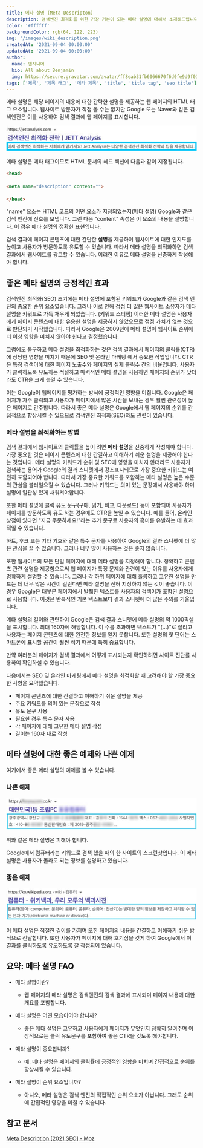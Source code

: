```yaml
---
title: 메타 설명 (Meta Descripton)
description: 검색엔진 최적화를 위한 가장 기본이 되는 메타 설명에 대해서 소개해드립니다.
color: '#ffffff'
backgroundColor: rgb(64, 122, 223)
img: '/images/wiki_description.png'
createdAt: '2021-09-04 00:00:00'
updatedAt: '2021-09-04 00:00:00'
author:
  name: 엔지니어
  bio: All about Benjamin
  img: https://secure.gravatar.com/avatar/ff8eab31fb6066670f6d0fe9d9f0166f?s=96&d=mm&r=g
tags: ['제목', '제목 태그', '메타 제목', 'title', 'title tag', 'seo title']
---
```


메타 설명은 해당 페이지의 내용에 대한 간략한 설명을 제공하는 웹 페이지의 HTML 태그 요소입니다. 웹사이트 방문자가 직접 볼 수는 없지만 Google 또는 Naver와 같은 검색엔진은 이를 사용하여 검색 결과에 웹 페이지를 표시합니다.

<!--more-->

![meta-description01](/images/meta-description01.jpg)

메타 설명은 메타 태그이므로 HTML 문서의 헤드 섹션에 다음과 같이 지정됩니다.

```html
<head>
  
<meta name="description" content="">

</head>
```

"name" 요소는 HTML 코드의 어떤 요소가 지정되었는지(메타 설명) Google과 같은 검색 엔진에 신호를 보냅니다. 그런 다음 "content" 속성은 이 요소의 내용을 설명합니다. 이 경우 메타 설명의 정확한 표현입니다.

검색 결과에 페이지 콘텐츠에 대한 간단한 **설명**을 제공하여 웹사이트에 대한 인지도를 높이고 사용자가 방문하도록 유도할 수 있습니다. 따라서 메타 설명을 최적화하면 검색 결과에서 웹사이트를 광고할 수 있습니다. 이러한 이유로 메타 설명을 신중하게 작성해야 합니다.

## 좋은 메타 설명의 긍정적인 효과

검색엔진 최적화(SEO) 초기에는 메타 설명에 포함된 키워드가 Google과 같은 검색 엔진의 중요한 순위 요소였습니다. 그러나 이로 인해 점점 더 많은 웹사이트 소유자가 메타 설명을 키워드로 가득 채우게 되었습니다. (<nuxt-link to="/blog/keyword-stuffing">키워드 스터핑</nuxt-link>) 이러한 메타 설명은 사용자에게 페이지 콘텐츠에 대한 유용한 설명을 제공하지 않았으므로 점점 가치가 없는 것으로 판단되기 시작했습니다. 따라서 Google은 2009년에 메타 설명이 웹사이트 순위에 더 이상 영향을 미치지 않아야 한다고 결정했습니다.

그럼에도 불구하고 메타 설명을 최적화하는 것은 검색 결과에서 페이지의 클릭률(CTR) 에 상당한 영향을 미치기 때문에 SEO 및 온라인 마케팅 에서 중요한 작업입니다. CTR은 특정 검색어에 대한 페이지 노출수와 페이지의 실제 클릭수 간의 비율입니다. 사용자가 클릭하도록 유도하는 적절하고 매력적인 메타 설명을 사용하면 페이지의 순위가 낮더라도 CTR을 크게 높일 수 있습니다.

이는 Google이 웹페이지를 평가하는 방식에 긍정적인 영향을 미칩니다. Google은 페이지가 자주 클릭되고 사용자가 페이지에서 많은 시간을 보내는 경우 훨씬 관련성이 높은 페이지로 간주합니다. 따라서 좋은 메타 설명은 Google에서 웹 페이지의 순위를 간접적으로 향상시킬 수 있으므로 검색엔진 최적화(SEO)와도 관련이 있습니다.

### 메타 설명을 최적화하는 방법

검색 결과에서 웹사이트의 클릭률을 높이 려면 **메타 설명**을 신중하게 작성해야 합니다. 가장 중요한 것은 페이지 콘텐츠에 대한 간결하고 이해하기 쉬운 설명을 제공해야 한다는 것입니다. 메타 설명의 키워드가 순위 및 SEO에 영향을 미치지 않더라도 사용자가 검색하는 용어가 Google의 결과 스니펫에서 강조표시되므로 가장 중요한 키워드는 여전히 포함되어야 합니다. 따라서 가장 중요한 키워드를 포함하는 메타 설명은 높은 수준의 관심을 불러일으킬 수 있습니다. 그러나 키워드는 의미 있는 문장에서 사용해야 하며 설명에 일관성 있게 채워져야합니다.

또한 메타 설명에 클릭 유도 문구(구매, 읽기, 비교, 다운로드) 등이 포함되어 사용자가 페이지를 방문하도록 유도 하는 경우에도 CTR을 높일 수 있습니다. 예를 들어, 온라인 상점이 있다면 "지금 주문하세요!"라는 추가 문구로 사용자의 흥미를 유발하는 데 효과적일 수 있습니다.

하트, 후크 또는 기타 기호와 같은 특수 문자를 사용하여 Google의 결과 스니펫에 더 많은 관심을 끌 수 있습니다. 그러나 너무 많이 사용하는 것은 좋지 않습니다.

또한 웹사이트의 모든 단일 페이지에 대해 메타 설명을 지정해야 합니다. 정확하고 콘텐츠 관련 설명을 제공함으로써 웹 페이지가 특정 문제와 관련이 있는 이유를 사용자에게 명확하게 설명할 수 있습니다. 그러나 각 하위 페이지에 대해 훌륭하고 고유한 설명을 만드는 데 너무 많은 시간이 걸린다면 메타 설명을 전혀 지정하지 않는 것이 좋습니다. 이 경우 Google은 대부분 페이지에서 발췌한 텍스트를 사용자의 검색어가 포함된 설명으로 사용합니다. 이것은 반복적인 기본 텍스트보다 결과 스니펫에 더 많은 주의를 기울입니다.

메타 설명의 길이와 관련하여 Google은 검색 결과 스니펫에 메타 설명의 약 1000픽셀을 표시합니다. 최대 160자에 해당합니다. 이 수를 초과하면 텍스트가 "(...)"로 잘리고 사용자는 페이지 콘텐츠에 대한 완전한 정보를 얻지 못합니다. 또한 설명의 첫 단어는 스마트폰에 표시할 공간이 훨씬 적기 때문에 특히 중요합니다.

만약 여러분의 페이지가 검색 결과에서 어떻게 표시되는지 확인하려면 <nuxt-link to="/diagnosis">사이트 진단</nuxt-link>를 사용하여 확인하실 수 있습니다.

다음에서는 SEO 및 온라인 마케팅에서 메타 설명을 최적화할 때 고려해야 할 가장 중요한 사항을 요약했습니다.

- 페이지 콘텐츠에 대한 간결하고 이해하기 쉬운 설명을 제공
- 주요 키워드를 의미 있는 문장으로 작성
- 유도 문구 사용
- 필요한 경우 특수 문자 사용
- 각 페이지에 대해 고유한 메타 설명 작성
- 길이는 160자 내로 작성

## 메타 설명에 대한 좋은 예제와 나쁜 예제

여기에서 좋은 메타 설명의 예제를 볼 수 있습니다.

### 나쁜 예제

![meta-description02](/images/meta-description02.jpg)

위와 같은 메타 설명은 피해야 합니다.

Google에서 컴퓨터라는 키워드로 검색 했을 때의 한 사이트의 스크린샷입니다. 이 메타 설명은 사용자가 몰라도 되는 정보를 설명하고 있습니다.

### 좋은 예제

![meta-description03](/images/meta-description03.jpg)

이 메타 설명은 적절한 길이를 가지며 또한 페이지의 내용을 간결하고 이해하기 쉬운 방식으로 전달합니다. 또한 사용자가 페이지에 대해 호기심을 갖게 하여 Google에서 이 결과를 클릭하도록 유도하도록 잘 작성되어 있습니다.

## 요약: 메타 설명 FAQ

- 메타 설명이란?
  - 웹 페이지의 메타 설명은 검색엔진의 검색 결과에 표시되며 페이지 내용에 대한 개요를 포함합니다.

- 메타 설명은 어떤 모습이어야 합니까?
  - 좋은 메타 설명은 고유하고 사용자에게 페이지가 무엇인지 정확히 알려주며 이상적으로는 클릭 유도문구를 포함하여 좋은 CTR을 갖도록 해야합니다.

- 메타 설명이 중요합니까?
  - 예. 메타 설명은 페이지의 클릭률에 긍정적인 영향을 미치며 간접적으로 순위를 향상시킬 수 있습니다.

- 메타 설명이 순위 요소입니까?
  - 아니오, 메타 설명은 검색 엔진의 직접적인 순위 요소가 아닙니다. 그래도 순위에 간접적인 영향을 미칠 수 있습니다.

## 참고 문서

[Meta Description [2021 SEO] - Moz](https://moz.com/learn/seo/meta-description)
